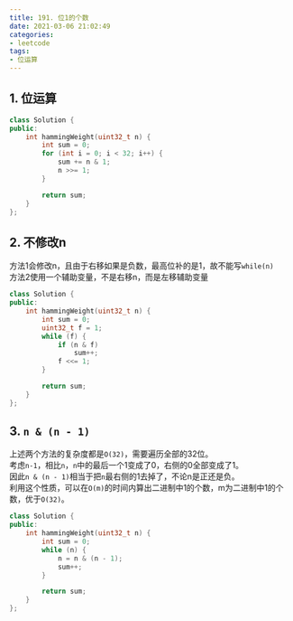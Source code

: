 ```yaml
---
title: 191. 位1的个数
date: 2021-03-06 21:02:49
categories: 
- leetcode
tags: 
- 位运算
---
```


## 1. 位运算
```cpp
class Solution {
public:
    int hammingWeight(uint32_t n) {
        int sum = 0;
        for (int i = 0; i < 32; i++) {
            sum += n & 1;
            n >>= 1;
        }

        return sum;
    }
};
```

## 2. 不修改n
方法1会修改n，且由于右移如果是负数，最高位补的是1，故不能写`while(n)`  
方法2使用一个辅助变量，不是右移n，而是左移辅助变量  

```cpp
class Solution {
public:
    int hammingWeight(uint32_t n) {
        int sum = 0;
        uint32_t f = 1;
        while (f) {
            if (n & f)
                sum++;
            f <<= 1;
        }

        return sum;
    }
};
```

## 3. `n & (n - 1)`
上述两个方法的复杂度都是`O(32)`，需要遍历全部的32位。  
考虑`n-1`，相比`n`，`n`中的最后一个1变成了0，右侧的0全部变成了1。  
因此`n & (n - 1)`相当于把`n`最右侧的1去掉了，不论n是正还是负。  
利用这个性质，可以在`O(m)`的时间内算出二进制中1的个数，m为二进制中1的个数，优于`O(32)`。  
```cpp
class Solution {
public:
    int hammingWeight(uint32_t n) {
        int sum = 0;
        while (n) {
            n = n & (n - 1);
            sum++;
        }

        return sum;
    }
};
```